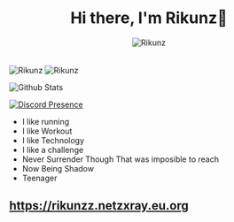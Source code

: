 <h1 align="center">Hi there, I'm Rikunz👋</h1>
<p align="center"><img src="https://komarev.com/ghpvc/?username=Rikunz&label=Profile%20views&color=1ea97f&style=flat" alt="Rikunz" /></p>
<br>
<img align="center" src="https://github-readme-streak-stats.herokuapp.com/?user=Rikunz&theme=radical&mode=weekly" alt="Rikunz" />
<img align="center" src="https://github-readme-stats.vercel.app/api?username=Rikunz&theme=tokyonight" alt="Rikunz" />

![Github Stats](https://github-readme-stats.vercel.app/api?username=Rikunz&theme=tokyonight)

[![Discord Presence](https://lanyard.cnrad.dev/api/430729478151602183)](https://discord.com/users/430729478151602183)

- I like running
- I like Workout
- I like Technology
- I like a challenge
- Never Surrender Though That was imposible to reach
- Now Being Shadow
- Teenager

## https://rikunzz.netzxray.eu.org


